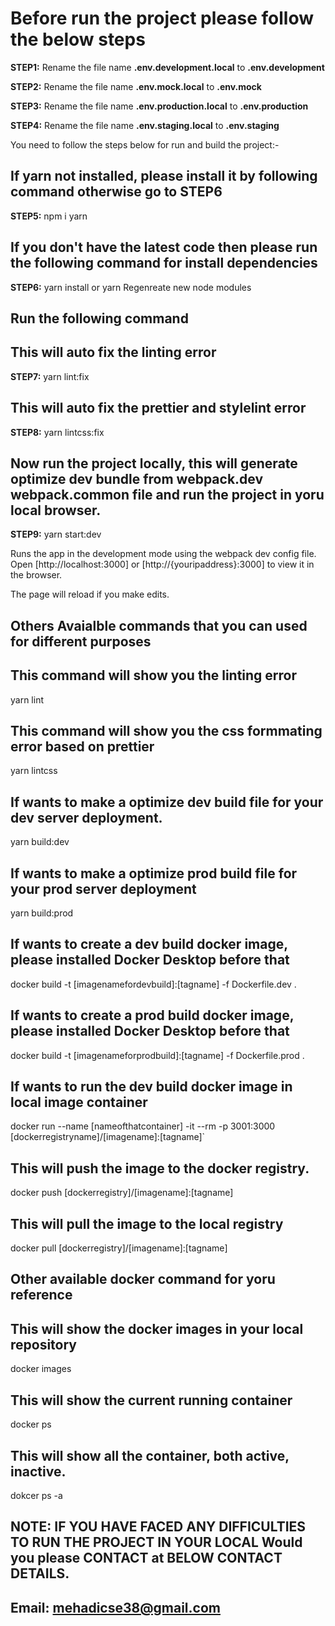 # Before run the project please follow the below steps
**STEP1:** Rename the file name **.env.development.local** to **.env.development**

**STEP2:** Rename the file name **.env.mock.local** to **.env.mock**

**STEP3:** Rename the file name **.env.production.local** to **.env.production**

**STEP4:** Rename the file name **.env.staging.local** to **.env.staging**

You need to follow the steps below for run and build the project:-

## If yarn not installed, please install it by following command otherwise go to STEP6
**STEP5:** npm i yarn 

## If you don't have the latest code then please run the following command for install dependencies
**STEP6:** yarn install or yarn
Regenreate new node modules

## Run the following command

## This will auto fix the linting error
**STEP7:** yarn lint:fix

## This will auto fix the prettier and stylelint error
**STEP8:** yarn lintcss:fix

## Now run the project locally, this will generate optimize dev bundle from webpack.dev webpack.common file and run the project in yoru local browser.
**STEP9:** yarn start:dev 

Runs the app in the development mode using the webpack dev config file.<br />
Open [http://localhost:3000] or [http://{youripaddress}:3000] to view it in the browser.

The page will reload if you make edits.<br />


## Others Avaialble commands that you can used for different purposes
## This command will show you the linting error
yarn lint

## This command will show you the css formmating error based on prettier
yarn lintcss

## If wants to make a optimize dev build file for your dev server deployment.
yarn build:dev

## If wants to make a optimize prod build file for your prod server deployment
yarn build:prod

## If wants to create a dev build docker image, please installed Docker Desktop before that
docker build -t [imagenamefordevbuild]:[tagname] -f Dockerfile.dev .

## If wants to create a prod build docker image, please installed Docker Desktop before that
docker build -t [imagenameforprodbuild]:[tagname] -f Dockerfile.prod .

## If wants to run the dev build docker image in local image container
docker run --name [nameofthatcontainer] -it --rm -p 3001:3000 [dockerregistryname]/[imagename]:[tagname]`

## This will push the image to the docker registry.

docker push [dockerregistry]/[imagename]:[tagname]

## This will pull the image to the local registry

docker pull [dockerregistry]/[imagename]:[tagname]

## Other available docker command for yoru reference

## This will show the docker images in your local repository

docker images

## This will show the current running container
docker ps

## This will show all the container, both active, inactive.
dokcer ps -a

## NOTE: IF YOU HAVE FACED ANY DIFFICULTIES TO RUN THE PROJECT IN YOUR LOCAL Would you please CONTACT at BELOW CONTACT DETAILS.
## Email: mehadicse38@gmail.com
